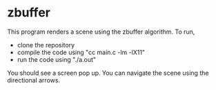 # zbuffer

This program renders a scene using the zbuffer algorithm. To run,

- clone the repository
- compile the code using "cc main.c -lm -lX11"
- run the code using "./a.out"

You should see a screen pop up. You can navigate the scene using the directional arrows.
